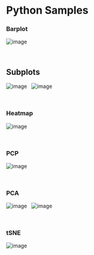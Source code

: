# Python Samples

### Barplot
![image](barplot.png)

&nbsp;

## Subplots
![image](subplots.png)
&nbsp;
![image](iris.png)

&nbsp;

### Heatmap
![image](heatmap.png)

&nbsp;

### PCP
![image](pcp.png)

&nbsp;

### PCA
![image](pca.png)
&nbsp;
![image](pca_m2.png)

&nbsp;

### tSNE
![image](tsne.png)


